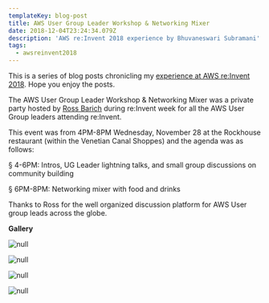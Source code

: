 ```yaml
---
templateKey: blog-post
title: AWS User Group Leader Workshop & Networking Mixer
date: 2018-12-04T23:24:34.079Z
description: 'AWS re:Invent 2018 experience by Bhuvaneswari Subramani'
tags:
  - awsreinvent2018
---
```

This is a series of blog posts chronicling my [experience at AWS re:Invent 2018](https://www.awsugblr.in/tags/awsreinvent-2018/). Hope you enjoy the posts.

The AWS User Group Leader Workshop & Networking Mixer was a private party hosted by [Ross Barich](https://www.linkedin.com/in/rossbarich/)  during re:Invent week for all the AWS User Group leaders attending re:Invent.

This event was from  4PM-8PM Wednesday, November 28 at the Rockhouse restaurant (within the Venetian Canal Shoppes) and the agenda was as follows:

§  4-6PM: Intros, UG Leader lightning talks, and small group discussions on community building

§  6PM-8PM: Networking mixer with food and drinks

Thanks to Ross for the well organized discussion platform for AWS User group leads across the globe.

**Gallery**

![null](/img/ug_1.png)

![null](/img/ug_2.png)

![null](/img/ug_3.png)

![null](/img/ug_4.png)
